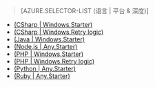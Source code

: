 > [AZURE.SELECTOR-LIST (语言 | 平台 & 深度)]
- [(CSharp | Windows.Starter)](/documentation/articles/sql-database-develop-dotnet-simple)
- [(CSharp | Windows.Retry logic)](/documentation/articles/sql-database-develop-csharp-retry-windows)
- [(Java | Windows.Starter)](/documentation/articles/sql-database-develop-java-simple-windows)
- [(Node.js | Any.Starter)](/documentation/articles/sql-database-develop-nodejs-simple)
- [(PHP | Windows.Starter)](/documentation/articles/sql-database-develop-php-simple-windows)
- [(PHP | Windows.Retry logic)](/documentation/articles/sql-database-develop-php-retry-windows)
- [(Python | Any.Starter)](/documentation/articles/sql-database-develop-python-simple)
- [(Ruby | Any.Starter)](/documentation/articles/sql-database-develop-ruby-simple)

<!---HONumber=Mooncake_0503_2016-->